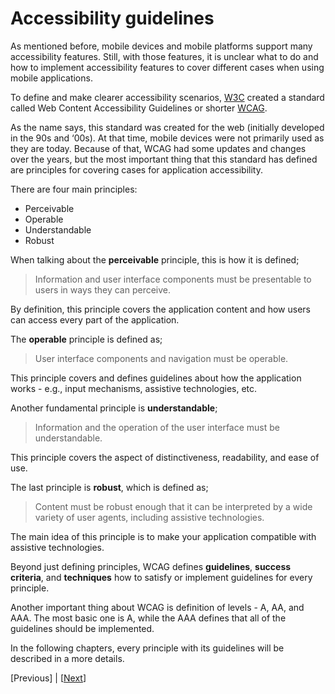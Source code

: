 # Accessibility guidelines

As mentioned before, mobile devices and mobile platforms support many accessibility features. Still, with those features, it is unclear what to do and how to implement accessibility features to cover different cases when using mobile applications.

To define and make clearer accessibility scenarios, [W3C](https://www.w3.org/) created a standard called Web Content Accessibility Guidelines or shorter [WCAG](https://www.w3.org/TR/WCAG21/).

As the name says, this standard was created for the web (initially developed in the 90s and ‘00s). At that time, mobile devices were not primarily used as they are today. Because of that, WCAG had some updates and changes over the years, but the most important thing that this standard has defined are principles for covering cases for application accessibility.

There are four main principles:

* Perceivable
* Operable
* Understandable
* Robust

When talking about the **perceivable** principle, this is how it is defined;

> Information and user interface components must be presentable to users in ways they can perceive.

By definition, this principle covers the application content and how users can access every part of the application.

The **operable** principle is defined as;

> User interface components and navigation must be operable.

This principle covers and defines guidelines about how the application works - e.g., input mechanisms, assistive technologies, etc.

Another fundamental principle is **understandable**;

> Information and the operation of the user interface must be understandable.

This principle covers the aspect of distinctiveness, readability, and ease of use.

The last principle is **robust**, which is defined as;

> Content must be robust enough that it can be interpreted by a wide variety of user agents, including assistive technologies.

The main idea of this principle is to make your application compatible with assistive technologies.

Beyond just defining principles, WCAG defines **guidelines**, **success criteria**, and **techniques** how to satisfy or implement guidelines for every principle.

Another important thing about WCAG is definition of levels - A, AA, and AAA. The most basic one is A, while the AAA defines that all of the guidelines should be implemented.

In the following chapters, every principle with its guidelines will be described in a more details.

[Previous] | [[Next](Accessibility%20principles%20and%20examples.md)]
